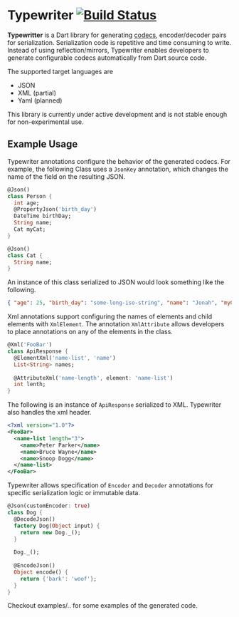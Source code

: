 # Typewriter [![Build Status](https://travis-ci.org/jonahwilliams/typewriter.svg?branch=master)](https://travis-ci.org/jonahwilliams/typewriter)

<b>Typewritter</b> is a Dart library for generating [codecs](https://www.dartlang.org/articles/libraries/converters-and-codecs), encoder/decoder pairs for serialization.  Serialization code is repetitive and time consuming to write.  Instead of using reflection/mirrors, Typewriter enables developers to generate configurable codecs automatically from Dart source code.

The supported target languages are
* JSON
* XML (partial)
* Yaml (planned) 

This library is currently under active development and is not stable enough for non-experimental use.

## Example Usage
Typewriter annotations configure the behavior of the generated codecs.  For example, the following Class uses a `JsonKey` annotation, which changes the name of the field on the resulting JSON.

```dart
@Json()
class Person {
  int age;
  @PropertyJson('birth_day')
  DateTime birthDay;
  String name;
  Cat myCat;
}

@Json()
class Cat {
  String name;
}
```
An instance of this class serialized to JSON would look something like the following.

```json
{ "age": 25, "birth_day": "some-long-iso-string", "name": "Jonah", "myCat": {"name": "Mike Hat"}}
```

Xml annotations support configuring the names of elements and child elements with `XmlElement`.  The annotation `XmlAttribute` allows developers to place annotations on any of the elements in the class.

```dart
@Xml('FooBar')
class ApiResponse {
  @ElementXml('name-list', 'name')
  List<String> names;
  
  @AttributeXml('name-length', element: 'name-list')
  int lenth;
}
```
The following is an instance of `ApiResponse` serialized to XML.  Typewriter also handles the xml header.
```xml
<?xml version="1.0"?>
<FooBar>
  <name-list length="3">
    <name>Peter Parker</name>
    <name>Bruce Wayne</name>
    <name>Snoop Dogg</name>
  </name-list>
</FooBar>
```

Typewriter allows specification of `Encoder` and `Decoder` annotations for specific serialization logic or immutable data.

```dart
@Json(customEncoder: true)
class Dog {  
  @DecodeJson()
  factory Dog(Object input) {
    return new Dog._();
  }
  
  Dog._();
  
  @EncodeJson()
  Object encode() {
    return {'bark': 'woof'};
  }
}
```

Checkout examples/.. for some examples of the generated code.
